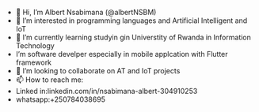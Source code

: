 - 👋 Hi, I’m Albert Nsabimana (@albertNSBM)
- 👀 I’m interested in programming languages and Artificial Intelligent and IoT
- 🌱 I’m currently learning studyin gin Universtity of Rwanda in Information Technology
-  I’m software develper especially in mobile applcation with Flutter framework 
- 💞️ I’m looking to collaborate on AT and IoT projects 
- 📫 How to reach me:
- Linked in:linkedin.com/in/nsabimana-albert-304910253
- whatsapp:+250784038695

<!---
albertNSBM/albertNSBM is a ✨ special ✨ repository because its `README.md` (this file) appears on your GitHub profile.
You can click the Preview link to take a look at your changes.
--->

